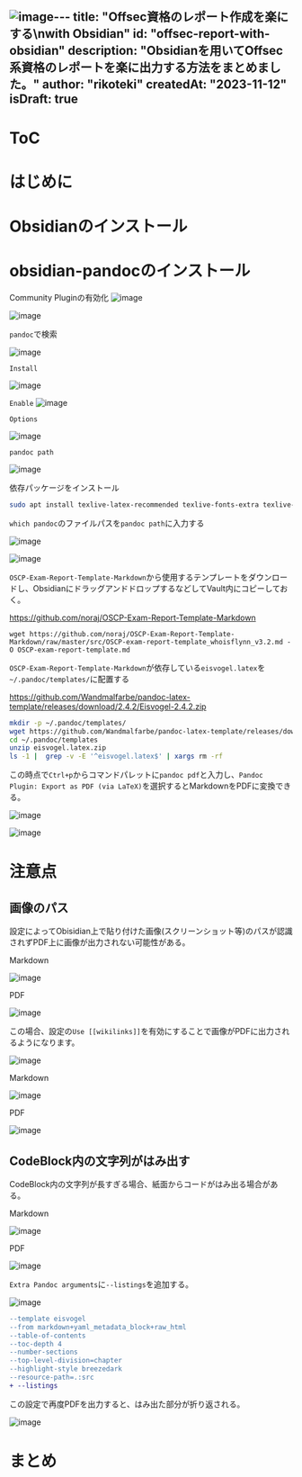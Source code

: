 ![image](https://github.com/r1k0t3k1/note/assets/57973603/e9f8f686-a0a6-4bab-baaa-41cad5aac7ed)---
title: "Offsec資格のレポート作成を楽にする\nwith Obsidian"
id: "offsec-report-with-obsidian"
description: "Obsidianを用いてOffsec系資格のレポートを楽に出力する方法をまとめました。"
author: "rikoteki"
createdAt: "2023-11-12"
isDraft: true
---

# ToC

# はじめに

# Obsidianのインストール



# obsidian-pandocのインストール

Community Pluginの有効化
![image](https://github.com/r1k0t3k1/note/assets/57973603/bda819fe-3bc3-4d7b-a275-b1d4fa6e904a)

![image](https://github.com/r1k0t3k1/note/assets/57973603/d400cfb7-170e-4c08-b17a-68b25dc0fa04)

`pandoc`で検索

![image](https://github.com/r1k0t3k1/note/assets/57973603/c1564468-172e-4bea-953e-0527b1c683e2)

`Install`

![image](https://github.com/r1k0t3k1/note/assets/57973603/c24e483f-7a81-4ea2-9b66-a5d185d96b85)

`Enable`
![image](https://github.com/r1k0t3k1/note/assets/57973603/a57ee7fc-a0cf-4b09-a07b-dafe07ef0953)

`Options`

![image](https://github.com/r1k0t3k1/note/assets/57973603/cc64d65b-d1a6-47f7-8064-ee753a758e80)

`pandoc path`

![image](https://github.com/r1k0t3k1/note/assets/57973603/c4c5e1f3-a294-4bb6-ba4f-e0fcab50ce21)

依存パッケージをインストール

```bash
sudo apt install texlive-latex-recommended texlive-fonts-extra texlive-latex-extra pandoc
```

`which pandoc`のファイルパスを`pandoc path`に入力する

![image](https://github.com/r1k0t3k1/note/assets/57973603/c838ebfe-3a5e-449b-95e2-249d1995ccef)

![image](https://github.com/r1k0t3k1/note/assets/57973603/5047027e-af4d-4e57-9ac6-01fbf8a73d13)


`OSCP-Exam-Report-Template-Markdown`から使用するテンプレートをダウンロードし、ObsidianにドラッグアンドドロップするなどしてVault内にコピーしておく。

https://github.com/noraj/OSCP-Exam-Report-Template-Markdown

```
wget https://github.com/noraj/OSCP-Exam-Report-Template-Markdown/raw/master/src/OSCP-exam-report-template_whoisflynn_v3.2.md -O OSCP-exam-report-template.md
```

`OSCP-Exam-Report-Template-Markdown`が依存している`eisvogel.latex`を`~/.pandoc/templates/`に配置する

https://github.com/Wandmalfarbe/pandoc-latex-template/releases/download/2.4.2/Eisvogel-2.4.2.zip

```bash
mkdir -p ~/.pandoc/templates/
wget https://github.com/Wandmalfarbe/pandoc-latex-template/releases/download/2.4.2/Eisvogel-2.4.2.zip -O ~/.pandoc/templates/eisvogel.latex.zip
cd ~/.pandoc/templates
unzip eisvogel.latex.zip
ls -1 |  grep -v -E '^eisvogel.latex$' | xargs rm -rf
```

この時点で`Ctrl+p`からコマンドパレットに`pandoc pdf`と入力し、`Pandoc Plugin: Export as PDF (via LaTeX)`を選択するとMarkdownをPDFに変換できる。

![image](https://github.com/r1k0t3k1/note/assets/57973603/c5670c66-805f-40bf-88db-08a34d62d547)

![image](https://github.com/r1k0t3k1/note/assets/57973603/144f4839-b245-49fc-a3a1-0b909ce278e8)

# 注意点

## 画像のパス

設定によってObisidian上で貼り付けた画像(スクリーンショット等)のパスが認識されずPDF上に画像が出力されない可能性がある。

Markdown

![image](https://github.com/r1k0t3k1/note/assets/57973603/1c4ea0b6-57e1-4046-ba3e-d21de5c8b5bf)

PDF

![image](https://github.com/r1k0t3k1/note/assets/57973603/7a019cc0-51c3-4282-973e-9e1f3b34432c)

この場合、設定の`Use [[wikilinks]]`を有効にすることで画像がPDFに出力されるようになります。

![image](https://github.com/r1k0t3k1/note/assets/57973603/eb62f3e9-35fb-41b7-b38a-c099e1db0033)

Markdown

![image](https://github.com/r1k0t3k1/note/assets/57973603/2a828b75-d2ac-4e35-a147-1948d98d1d57)

PDF

![image](https://github.com/r1k0t3k1/note/assets/57973603/ad91d3e1-f96a-42c4-bbf4-647e958fe448)

## CodeBlock内の文字列がはみ出す

CodeBlock内の文字列が長すぎる場合、紙面からコードがはみ出る場合がある。

Markdown

![image](https://github.com/r1k0t3k1/note/assets/57973603/e2ff7ca6-f84d-4c23-a3fc-5cc7d4872e1e)

PDF

![image](https://github.com/r1k0t3k1/note/assets/57973603/797a0430-3eb7-46c6-8305-4cc9ac8e0bd5)

`Extra Pandoc arguments`に`--listings`を追加する。

![image](https://github.com/r1k0t3k1/note/assets/57973603/661e14e9-9e3c-4f09-bd4b-1f5e8afc2232)

```diff
--template eisvogel
--from markdown+yaml_metadata_block+raw_html
--table-of-contents
--toc-depth 4
--number-sections
--top-level-division=chapter
--highlight-style breezedark
--resource-path=.:src
+ --listings
```

この設定で再度PDFを出力すると、はみ出た部分が折り返される。

![image](https://github.com/r1k0t3k1/note/assets/57973603/4c644a31-64b8-494e-8967-d3378ff3c480)


# まとめ
